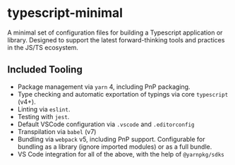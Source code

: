 # typescript-minimal

A minimal set of configuration files for building a Typescript application or library. Designed to support the latest forward-thinking tools and practices in the JS/TS ecosystem.

## Included Tooling

- Package management via `yarn` 4, including PnP packaging.
- Type checking and automatic exportation of typings via core `typescript` (v4+).
- Linting via `eslint`.
- Testing with `jest`.
- Default VSCode configuration via `.vscode` and `.editorconfig`
- Transpilation via `babel` (v7)
- Bundling via `webpack` v5, including PnP support. Configurable for bundling as a library (ignore imported modules) or as a full bundle.
- VS Code integration for all of the above, with the help of `@yarnpkg/sdks`
